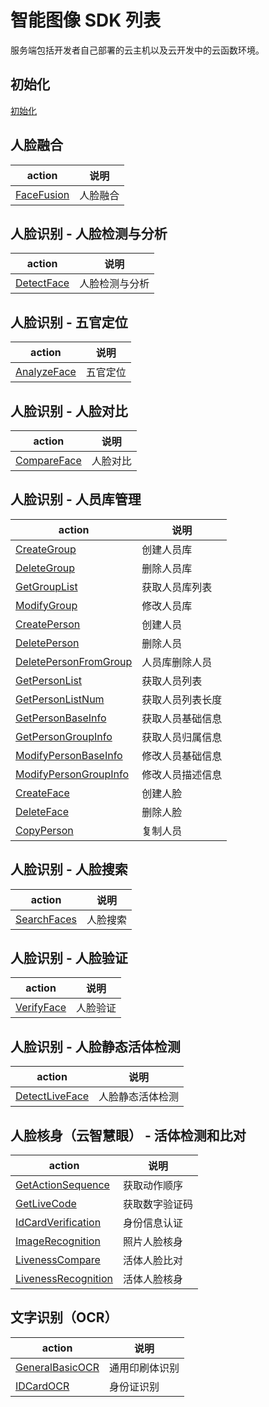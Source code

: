 # 智能图像 SDK 列表

服务端包括开发者自己部署的云主机以及云开发中的云函数环境。

## 初始化
[初始化](./初始化.md)

## 人脸融合

| action | 说明
| --- | ---
| [FaceFusion](./人脸融合.md) | 人脸融合

## 人脸识别 - 人脸检测与分析

| action | 说明
| --- | ---
| [DetectFace](./人脸检测与分析.md) | 人脸检测与分析

## 人脸识别 - 五官定位

| action | 说明
| --- | ---
| [AnalyzeFace](./五官定位.md) | 五官定位

## 人脸识别 - 人脸对比

| action | 说明
| --- | ---
| [CompareFace](./人脸对比.md) | 人脸对比

## 人脸识别 - 人员库管理

| action | 说明
| --- | ---
| [CreateGroup](./创建人员库.md) | 创建人员库
| [DeleteGroup](./删除人员库.md) | 删除人员库
| [GetGroupList](./获取人员库列表.md) | 获取人员库列表
| [ModifyGroup](./修改人员库.md) | 修改人员库
| [CreatePerson](./创建人员.md) | 创建人员
| [DeletePerson](./删除人员.md) | 删除人员
| [DeletePersonFromGroup](./人员库删除人员.md) | 人员库删除人员
| [GetPersonList](./获取人员列表.md) | 获取人员列表
| [GetPersonListNum](./获取人员列表长度.md) | 获取人员列表长度
| [GetPersonBaseInfo](./获取人员基础信息.md) | 获取人员基础信息
| [GetPersonGroupInfo](./获取人员归属信息.md) | 获取人员归属信息
| [ModifyPersonBaseInfo](./修改人员基础信息.md) | 修改人员基础信息
| [ModifyPersonGroupInfo](./修改人员描述信息.md) | 修改人员描述信息
| [CreateFace](./创建人脸.md) | 创建人脸
| [DeleteFace](./删除人脸.md) | 删除人脸
| [CopyPerson](./复制人员.md) | 复制人员

## 人脸识别 - 人脸搜索

| action | 说明
| --- | ---
| [SearchFaces](./人脸搜索.md) | 人脸搜索

## 人脸识别 - 人脸验证

| action | 说明
| --- | ---
| [VerifyFace](./人脸验证.md) | 人脸验证

## 人脸识别 - 人脸静态活体检测

| action | 说明
| --- | ---
| [DetectLiveFace](./人脸静态活体检测.md) | 人脸静态活体检测

## 人脸核身（云智慧眼） - 活体检测和比对

| action | 说明
| --- | ---
| [GetActionSequence](./获取动作顺序.md) | 获取动作顺序
| [GetLiveCode](./获取数字验证码.md) | 获取数字验证码
| [IdCardVerification](./身份信息认证.md) | 身份信息认证
| [ImageRecognition](./照片人脸核身.md) | 照片人脸核身
| [LivenessCompare](./活体人脸比对.md) | 活体人脸比对
| [LivenessRecognition](./活体人脸核身.md) | 活体人脸核身

## 文字识别（OCR）

| action | 说明
| --- | ---
| [GeneralBasicOCR](./通用印刷体识别.md) | 通用印刷体识别
| [IDCardOCR](./身份证识别.md) | 身份证识别

